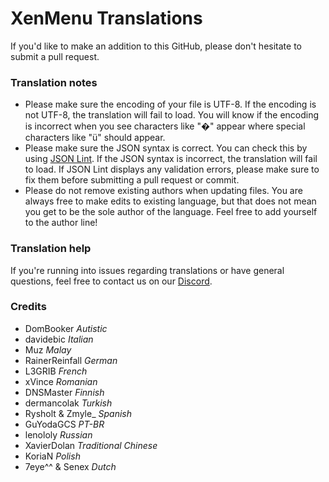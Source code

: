 # XenMenu Translations
If you'd like to make an addition to this GitHub, please don't hesitate to submit a pull request.

### Translation notes
- Please make sure the encoding of your file is UTF-8. If the encoding is not UTF-8, the translation will fail to load. You will know if the encoding is incorrect when you see characters like "�" appear where special characters like "ü" should appear.
- Please make sure the JSON syntax is correct. You can check this by using [JSON Lint](https://jsonlint.com/). If the JSON syntax is incorrect, the translation will fail to load. If JSON Lint displays any validation errors, please make sure to fix them before submitting a pull request or commit.
- Please do not remove existing authors when updating files. You are always free to make edits to existing language, but that does not mean you get to be the sole author of the language. Feel free to add yourself to the author line!

### Translation help
If you're running into issues regarding translations or have general questions, feel free to contact us on our [Discord](https://xenmenu.com/discord/).

### Credits
- DomBooker *Autistic*
- davidebic *Italian*
- Muz *Malay*
- RainerReinfall *German*
- L3GRIB *French*
- xVince *Romanian*
- DNSMaster *Finnish*
- dermancolak *Turkish*
- Rysholt & Zmyle_ *Spanish*
- GuYodaGCS *PT-BR*
- lenololy *Russian*
- XavierDolan *Traditional Chinese*
- KoriaN *Polish*
- 7eye^^ & Senex *Dutch*
